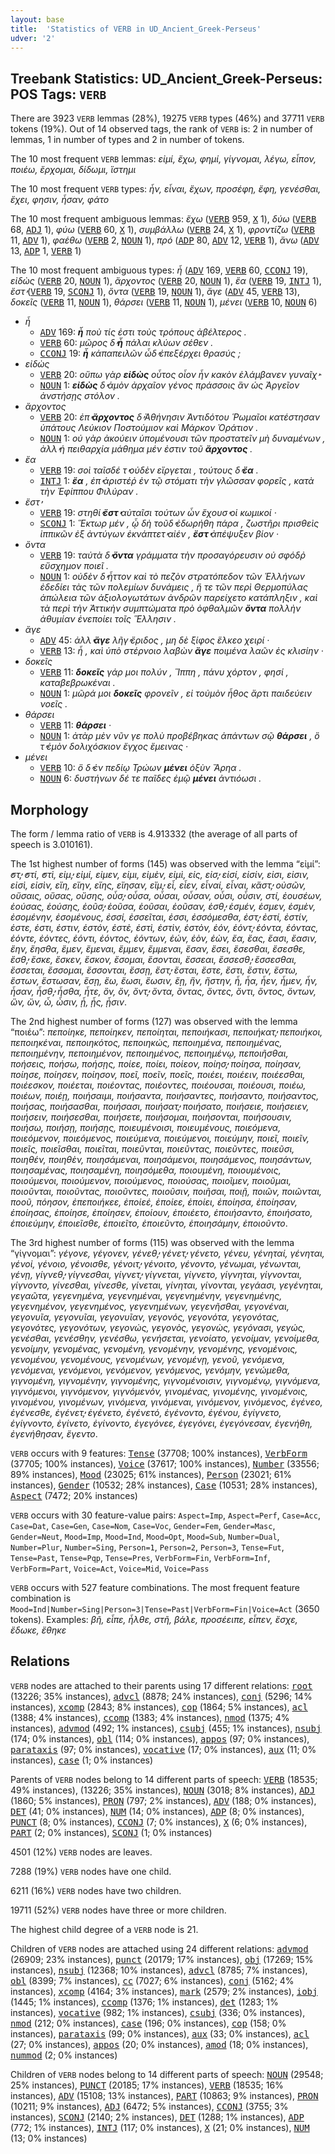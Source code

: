 ```yaml
---
layout: base
title:  'Statistics of VERB in UD_Ancient_Greek-Perseus'
udver: '2'
---
```


## Treebank Statistics: UD_Ancient_Greek-Perseus: POS Tags: `VERB`

There are 3923 `VERB` lemmas (28%), 19275 `VERB` types (46%) and 37711 `VERB` tokens (19%).
Out of 14 observed tags, the rank of `VERB` is: 2 in number of lemmas, 1 in number of types and 2 in number of tokens.

The 10 most frequent `VERB` lemmas: <em>εἰμί, ἔχω, φημί, γίγνομαι, λέγω, εἶπον, ποιέω, ἔρχομαι, δίδωμι, ἵστημι</em>

The 10 most frequent `VERB` types:  <em>ἦν, εἶναι, ἔχων, προσέφη, ἔφη, γενέσθαι, ἔχει, φησιν, ἦσαν, φάτο</em>

The 10 most frequent ambiguous lemmas: <em>ἔχω</em> (<tt><a href="grc_perseus-pos-VERB.html">VERB</a></tt> 959, <tt><a href="grc_perseus-pos-X.html">X</a></tt> 1), <em>δύω</em> (<tt><a href="grc_perseus-pos-VERB.html">VERB</a></tt> 68, <tt><a href="grc_perseus-pos-ADJ.html">ADJ</a></tt> 1), <em>φύω</em> (<tt><a href="grc_perseus-pos-VERB.html">VERB</a></tt> 60, <tt><a href="grc_perseus-pos-X.html">X</a></tt> 1), <em>συμβάλλω</em> (<tt><a href="grc_perseus-pos-VERB.html">VERB</a></tt> 24, <tt><a href="grc_perseus-pos-X.html">X</a></tt> 1), <em>φροντίζω</em> (<tt><a href="grc_perseus-pos-VERB.html">VERB</a></tt> 11, <tt><a href="grc_perseus-pos-ADV.html">ADV</a></tt> 1), <em>φαέθω</em> (<tt><a href="grc_perseus-pos-VERB.html">VERB</a></tt> 2, <tt><a href="grc_perseus-pos-NOUN.html">NOUN</a></tt> 1), <em>πρό</em> (<tt><a href="grc_perseus-pos-ADP.html">ADP</a></tt> 80, <tt><a href="grc_perseus-pos-ADV.html">ADV</a></tt> 12, <tt><a href="grc_perseus-pos-VERB.html">VERB</a></tt> 1), <em>ἄνω</em> (<tt><a href="grc_perseus-pos-ADV.html">ADV</a></tt> 13, <tt><a href="grc_perseus-pos-ADP.html">ADP</a></tt> 1, <tt><a href="grc_perseus-pos-VERB.html">VERB</a></tt> 1)

The 10 most frequent ambiguous types:  <em>ἦ</em> (<tt><a href="grc_perseus-pos-ADV.html">ADV</a></tt> 169, <tt><a href="grc_perseus-pos-VERB.html">VERB</a></tt> 60, <tt><a href="grc_perseus-pos-CCONJ.html">CCONJ</a></tt> 19), <em>εἰδὼς</em> (<tt><a href="grc_perseus-pos-VERB.html">VERB</a></tt> 20, <tt><a href="grc_perseus-pos-NOUN.html">NOUN</a></tt> 1), <em>ἄρχοντος</em> (<tt><a href="grc_perseus-pos-VERB.html">VERB</a></tt> 20, <tt><a href="grc_perseus-pos-NOUN.html">NOUN</a></tt> 1), <em>ἔα</em> (<tt><a href="grc_perseus-pos-VERB.html">VERB</a></tt> 19, <tt><a href="grc_perseus-pos-INTJ.html">INTJ</a></tt> 1), <em>ἔστ̓</em> (<tt><a href="grc_perseus-pos-VERB.html">VERB</a></tt> 19, <tt><a href="grc_perseus-pos-SCONJ.html">SCONJ</a></tt> 1), <em>ὄντα</em> (<tt><a href="grc_perseus-pos-VERB.html">VERB</a></tt> 19, <tt><a href="grc_perseus-pos-NOUN.html">NOUN</a></tt> 1), <em>ἄγε</em> (<tt><a href="grc_perseus-pos-ADV.html">ADV</a></tt> 45, <tt><a href="grc_perseus-pos-VERB.html">VERB</a></tt> 13), <em>δοκεῖς</em> (<tt><a href="grc_perseus-pos-VERB.html">VERB</a></tt> 11, <tt><a href="grc_perseus-pos-NOUN.html">NOUN</a></tt> 1), <em>θάρσει</em> (<tt><a href="grc_perseus-pos-VERB.html">VERB</a></tt> 11, <tt><a href="grc_perseus-pos-NOUN.html">NOUN</a></tt> 1), <em>μένει</em> (<tt><a href="grc_perseus-pos-VERB.html">VERB</a></tt> 10, <tt><a href="grc_perseus-pos-NOUN.html">NOUN</a></tt> 6)


* <em>ἦ</em>
  * <tt><a href="grc_perseus-pos-ADV.html">ADV</a></tt> 169: <em><b>ἦ</b> ποὺ τίς ἐστι τοὺς τρόπους ἀβέλτερος .</em>
  * <tt><a href="grc_perseus-pos-VERB.html">VERB</a></tt> 60: <em>μῶρος δ̓ <b>ἦ</b> πάλαι κλύων σέθεν .</em>
  * <tt><a href="grc_perseus-pos-CCONJ.html">CCONJ</a></tt> 19: <em><b>ἦ</b> κἀπαπειλῶν ὧδ̓ ἐπεξέρχει θρασύς ;</em>
* <em>εἰδὼς</em>
  * <tt><a href="grc_perseus-pos-VERB.html">VERB</a></tt> 20: <em>οὔπω γὰρ <b>εἰδὼς</b> οὗτος οἷον ἦν κακὸν ἐλάμβανεν γυναῖχ̓ ·</em>
  * <tt><a href="grc_perseus-pos-NOUN.html">NOUN</a></tt> 1: <em><b>εἰδὼς</b> δ̓ ἁμὸν ἀρχαῖον γένος πράσσοις ἂν ὡς Ἀργεῖον ἀνστήσῃς στόλον .</em>
* <em>ἄρχοντος</em>
  * <tt><a href="grc_perseus-pos-VERB.html">VERB</a></tt> 20: <em>ἐπ̓ <b>ἄρχοντος</b> δ̓ Ἀθήνησιν Ἀντιδότου Ῥωμαῖοι κατέστησαν ὑπάτους Λεύκιον Ποστούμιον καὶ Μάρκον Ὁράτιον .</em>
  * <tt><a href="grc_perseus-pos-NOUN.html">NOUN</a></tt> 1: <em>οὐ γὰρ ἀκούειν ὑπομένουσι τῶν προστατεῖν μὴ δυναμένων , ἀλλ̓ ἡ πειθαρχία μάθημα μέν ἐστιν τοῦ <b>ἄρχοντος</b> .</em>
* <em>ἔα</em>
  * <tt><a href="grc_perseus-pos-VERB.html">VERB</a></tt> 19: <em>σοὶ ταῖσδέ τ̓ οὐδὲν εἴργεται , τούτους δ̓ <b>ἔα</b> .</em>
  * <tt><a href="grc_perseus-pos-INTJ.html">INTJ</a></tt> 1: <em><b>ἔα</b> , ἐπ̓ ἀριστέῤ ἐν τῷ στόματι τὴν γλῶσσαν φορεῖς , κατὰ τὴν Ἐφίππου Φιλύραν .</em>
* <em>ἔστ̓</em>
  * <tt><a href="grc_perseus-pos-VERB.html">VERB</a></tt> 19: <em>στηθί̓ <b>ἔστ̓</b> αὐταῖσι τούτων ὧν ἔχουσ̓ οἱ κωμικοί ·</em>
  * <tt><a href="grc_perseus-pos-SCONJ.html">SCONJ</a></tt> 1: <em>Ἕκτωρ μέν , ᾧ δὴ τοῦδ̓ ἐδωρήθη πάρα , ζωστῆρι πρισθεὶς ἱππικῶν ἐξ ἀντύγων ἐκνάπτετ̓ αἰέν , <b>ἔστ̓</b> ἀπέψυξεν βίον ·</em>
* <em>ὄντα</em>
  * <tt><a href="grc_perseus-pos-VERB.html">VERB</a></tt> 19: <em>ταὐτὰ δ̓ <b>ὄντα</b> γράμματα τὴν προσαγόρευσιν οὐ σφόδῤ εὔσχημον ποιεῖ .</em>
  * <tt><a href="grc_perseus-pos-NOUN.html">NOUN</a></tt> 1: <em>οὐδὲν δ̓ ἧττον καὶ τὸ πεζὸν στρατόπεδον τῶν Ἑλλήνων ἐδεδίει τὰς τῶν πολεμίων δυνάμεις , ἥ τε τῶν περὶ Θερμοπύλας ἀπώλεια τῶν ἀξιολογωτάτων ἀνδρῶν παρείχετο κατάπληξιν , καὶ τὰ περὶ τὴν Ἀττικὴν συμπτώματα πρὸ ὀφθαλμῶν <b>ὄντα</b> πολλὴν ἀθυμίαν ἐνεποίει τοῖς Ἕλλησιν .</em>
* <em>ἄγε</em>
  * <tt><a href="grc_perseus-pos-ADV.html">ADV</a></tt> 45: <em>ἀλλ̓ <b>ἄγε</b> λῆγ̓ ἔριδος , μη δὲ ξίφος ἕλκεο χειρί ·</em>
  * <tt><a href="grc_perseus-pos-VERB.html">VERB</a></tt> 13: <em>ἦ , καὶ ὑπὸ στέρνοιο λαβὼν <b>ἄγε</b> ποιμένα λαῶν ἐς κλισίην ·</em>
* <em>δοκεῖς</em>
  * <tt><a href="grc_perseus-pos-VERB.html">VERB</a></tt> 11: <em><b>δοκεῖς</b> γάρ μοι πολύν , Ἵππη , πάνυ χόρτον , φησί , καταβεβρωκέναι .</em>
  * <tt><a href="grc_perseus-pos-NOUN.html">NOUN</a></tt> 1: <em>μῶρά μοι <b>δοκεῖς</b> φρονεῖν , εἰ τοὐμὸν ἦθος ἄρτι παιδεύειν νοεῖς .</em>
* <em>θάρσει</em>
  * <tt><a href="grc_perseus-pos-VERB.html">VERB</a></tt> 11: <em><b>θάρσει</b> ·</em>
  * <tt><a href="grc_perseus-pos-NOUN.html">NOUN</a></tt> 1: <em>ἀτὰρ μὲν νῦν γε πολὺ προβέβηκας ἁπάντων σῷ <b>θάρσει</b> , ὅ τ̓ ἐμὸν δολιχόσκιον ἔγχος ἔμεινας ·</em>
* <em>μένει</em>
  * <tt><a href="grc_perseus-pos-VERB.html">VERB</a></tt> 10: <em>ὃ δ̓ ἐν πεδίῳ Τρώων <b>μένει</b> ὀξὺν Ἄρηα .</em>
  * <tt><a href="grc_perseus-pos-NOUN.html">NOUN</a></tt> 6: <em>δυστήνων δέ τε παῖδες ἐμῷ <b>μένει</b> ἀντιόωσι .</em>

## Morphology

The form / lemma ratio of `VERB` is 4.913332 (the average of all parts of speech is 3.010161).

The 1st highest number of forms (145) was observed with the lemma “εἰμί”: <em>̓στ̓, ̓στί, ̓στὶ, εἰμ̓, εἰμί, εἰμεν, εἰμι, εἰμὲν, εἰμὶ, εἰς, εἰσ̓, εἰσί, εἰσίν, εἰσι, εἰσιν, εἰσὶ, εἰσὶν, εἴη, εἴην, εἴης, εἴησαν, εἴμ̓, εἶ, εἶεν, εἶναί, εἶναι, κἄστ̓, οὐσῶν, οὔσαις, οὔσας, οὔσης, οὖσ̓, οὖσα, οὖσαι, οὖσαν, οὖσι, οὖσιν, στί, ἐουσέων, ἐούσας, ἐούσης, ἐοῦσ̓, ἐοῦσα, ἐοῦσαι, ἐοῦσαν, ἐσθ̓, ἐσμέν, ἐσμεν, ἐσμὲν, ἐσομένην, ἐσομένους, ἐσσί, ἐσσεῖται, ἐσσι, ἐσσόμεσθα, ἐστ̓, ἐστί, ἐστίν, ἐστε, ἐστι, ἐστιν, ἐστόν, ἐστὲ, ἐστὶ, ἐστὶν, ἐστὸν, ἐόν, ἐόντ̓, ἐόντα, ἐόντας, ἐόντε, ἐόντες, ἐόντι, ἐόντος, ἐόντων, ἐών, ἐὸν, ἐὼν, ἔα, ἔας, ἔασι, ἔασιν, ἔην, ἔησθα, ἔμεν, ἔμεναι, ἔμμεν, ἔμμεναι, ἔσαν, ἔσει, ἔσεσθαι, ἔσεσθε, ἔσθ̓, ἔσκε, ἔσκεν, ἔσκον, ἔσομαι, ἔσονται, ἔσσεαι, ἔσσεσθ̓, ἔσσεσθαι, ἔσσεται, ἔσσομαι, ἔσσονται, ἔσσῃ, ἔστ̓, ἔσται, ἔστε, ἔστι, ἔστιν, ἔστω, ἔστων, ἔστωσαν, ἔσῃ, ἔω, ἔωσι, ἔωσιν, ἔῃ, ἣν, ἤστην, ἦ, ἦα, ἦεν, ἦμεν, ἦν, ἦσαν, ἦσθ̓, ἦσθα, ἦτε, ὂν, ὄν, ὄντ̓, ὄντα, ὄντας, ὄντες, ὄντι, ὄντος, ὄντων, ὢν, ὤν, ὦ, ὦσιν, ᾖ, ᾖς, ᾖσιν</em>.

The 2nd highest number of forms (127) was observed with the lemma “ποιέω”: <em>πεποίηκε, πεποίηκεν, πεποίηται, πεποιήκασι, πεποιήκατ̓, πεποιήκοι, πεποιηκέναι, πεποιηκότος, πεποιηκώς, πεποιημένα, πεποιημένας, πεποιημένην, πεποιημένον, πεποιημένος, πεποιημένῳ, πεποιῆσθαι, ποήσεις, ποήσω, ποήσῃς, ποίεε, ποίει, ποίεον, ποίησ̓, ποίησα, ποίησαν, ποίησε, ποίησεν, ποίησον, ποεῖ, ποεῖν, ποεῖς, ποιέει, ποιέειν, ποιέεσθαι, ποιέεσκον, ποιέεται, ποιέοντας, ποιέοντες, ποιέουσαι, ποιέουσι, ποιέω, ποιέων, ποιέῃ, ποιήσαιμι, ποιήσαντα, ποιήσαντες, ποιήσαντο, ποιήσαντος, ποιήσας, ποιήσασθαι, ποιήσασι, ποιήσατ̓, ποιήσατο, ποιήσειε, ποιήσειεν, ποιήσειν, ποιήσεσθαι, ποιήσετε, ποιήσομαι, ποιήσονται, ποιήσουσιν, ποιήσω, ποιήσῃ, ποιήσῃς, ποιευμένοισι, ποιευμένους, ποιεόμενα, ποιεόμενον, ποιεόμενος, ποιεύμενα, ποιεύμενοι, ποιεύμην, ποιεῖ, ποιεῖν, ποιεῖς, ποιεῖσθαι, ποιεῖται, ποιεῦνται, ποιεῦντας, ποιεῦντες, ποιεῦσι, ποιηθέν, ποιηθὲν, ποιησάμεναι, ποιησάμενοι, ποιησάμενος, ποιησάντων, ποιησαμένας, ποιησαμένη, ποιησόμεθα, ποιουμένη, ποιουμένοις, ποιούμενοι, ποιούμενον, ποιούμενος, ποιούσας, ποιοῖμεν, ποιοῦμαι, ποιοῦνται, ποιοῦντας, ποιοῦντες, ποιοῦσιν, ποιῆσαι, ποιῇ, ποιῶν, ποιῶνται, ποοῦ, πόησον, ἐπεποιήκεε, ἐποίεέ, ἐποίεε, ἐποίει, ἐποίησα, ἐποίησαν, ἐποίησας, ἐποίησε, ἐποίησεν, ἐποίουν, ἐποιέετο, ἐποιήσαντο, ἐποιήσατο, ἐποιεύμην, ἐποιεῖσθε, ἐποιεῖτο, ἐποιεῦντο, ἐποιησάμην, ἐποιοῦντο</em>.

The 3rd highest number of forms (115) was observed with the lemma “γίγνομαι”: <em>γέγονε, γέγονεν, γένεθ̓, γένετ̓, γένετο, γένευ, γένηταί, γένηται, γένοἰ, γένοιο, γένοισθε, γένοιτ̓, γένοιτο, γένοντο, γένωμαι, γένωνται, γένῃ, γίγνεθ̓, γίγνεσθαι, γίγνετ̓, γίγνεται, γίγνετο, γίγνηται, γίγνονται, γίγνοντο, γίνεσθαι, γίνεσθε, γίνεται, γίνηται, γίνονται, γεγάασι, γεγένηται, γεγαῶτα, γεγενημένα, γεγενημέναι, γεγενημένην, γεγενημένης, γεγενημένον, γεγενημένος, γεγενημένων, γεγενῆσθαι, γεγονέναι, γεγονυῖα, γεγονυῖαι, γεγονυῖαν, γεγονός, γεγονότα, γεγονότας, γεγονότες, γεγονότων, γεγονώς, γεγονὸς, γεγονὼς, γεγόνασι, γεγώς, γενέσθαι, γενέσθην, γενέσθω, γενήσεται, γενοίατο, γενοίμαν, γενοίμεθα, γενοίμην, γενομένας, γενομένη, γενομένην, γενομένης, γενομένοις, γενομένου, γενομένους, γενομένων, γενομένῃ, γενοῦ, γενόμενα, γενόμεναι, γενόμενοι, γενόμενον, γενόμενος, γενόμην, γενώμεθα, γιγνομένη, γιγνομένην, γιγνομένης, γιγνομένοισιν, γιγνομένῳ, γιγνόμενα, γιγνόμενοι, γιγνόμενον, γιγνόμενόν, γινομένας, γινομένης, γινομένοις, γινομένου, γινομένων, γινόμενα, γινόμεναι, γινόμενον, γινόμενος, ἐγένεο, ἐγένεσθε, ἐγένετ̓, ἐγένετο, ἐγένετό, ἐγένοντο, ἐγένου, ἐγίγνετο, ἐγίγνοντο, ἐγίνετο, ἐγίνοντο, ἐγεγόνεε, ἐγεγόνει, ἐγεγόνεσαν, ἐγενήθη, ἐγενήθησαν, ἔγεντο</em>.

`VERB` occurs with 9 features: <tt><a href="grc_perseus-feat-Tense.html">Tense</a></tt> (37708; 100% instances), <tt><a href="grc_perseus-feat-VerbForm.html">VerbForm</a></tt> (37705; 100% instances), <tt><a href="grc_perseus-feat-Voice.html">Voice</a></tt> (37617; 100% instances), <tt><a href="grc_perseus-feat-Number.html">Number</a></tt> (33556; 89% instances), <tt><a href="grc_perseus-feat-Mood.html">Mood</a></tt> (23025; 61% instances), <tt><a href="grc_perseus-feat-Person.html">Person</a></tt> (23021; 61% instances), <tt><a href="grc_perseus-feat-Gender.html">Gender</a></tt> (10532; 28% instances), <tt><a href="grc_perseus-feat-Case.html">Case</a></tt> (10531; 28% instances), <tt><a href="grc_perseus-feat-Aspect.html">Aspect</a></tt> (7472; 20% instances)

`VERB` occurs with 30 feature-value pairs: `Aspect=Imp`, `Aspect=Perf`, `Case=Acc`, `Case=Dat`, `Case=Gen`, `Case=Nom`, `Case=Voc`, `Gender=Fem`, `Gender=Masc`, `Gender=Neut`, `Mood=Imp`, `Mood=Ind`, `Mood=Opt`, `Mood=Sub`, `Number=Dual`, `Number=Plur`, `Number=Sing`, `Person=1`, `Person=2`, `Person=3`, `Tense=Fut`, `Tense=Past`, `Tense=Pqp`, `Tense=Pres`, `VerbForm=Fin`, `VerbForm=Inf`, `VerbForm=Part`, `Voice=Act`, `Voice=Mid`, `Voice=Pass`

`VERB` occurs with 527 feature combinations.
The most frequent feature combination is `Mood=Ind|Number=Sing|Person=3|Tense=Past|VerbForm=Fin|Voice=Act` (3650 tokens).
Examples: <em>βῆ, εἶπε, ἦλθε, στῆ, βάλε, προσέειπε, εἶπεν, ἔσχε, ἔδωκε, ἔθηκε</em>


## Relations

`VERB` nodes are attached to their parents using 17 different relations: <tt><a href="grc_perseus-dep-root.html">root</a></tt> (13226; 35% instances), <tt><a href="grc_perseus-dep-advcl.html">advcl</a></tt> (8878; 24% instances), <tt><a href="grc_perseus-dep-conj.html">conj</a></tt> (5296; 14% instances), <tt><a href="grc_perseus-dep-xcomp.html">xcomp</a></tt> (2843; 8% instances), <tt><a href="grc_perseus-dep-cop.html">cop</a></tt> (1864; 5% instances), <tt><a href="grc_perseus-dep-acl.html">acl</a></tt> (1388; 4% instances), <tt><a href="grc_perseus-dep-ccomp.html">ccomp</a></tt> (1383; 4% instances), <tt><a href="grc_perseus-dep-nmod.html">nmod</a></tt> (1375; 4% instances), <tt><a href="grc_perseus-dep-advmod.html">advmod</a></tt> (492; 1% instances), <tt><a href="grc_perseus-dep-csubj.html">csubj</a></tt> (455; 1% instances), <tt><a href="grc_perseus-dep-nsubj.html">nsubj</a></tt> (174; 0% instances), <tt><a href="grc_perseus-dep-obl.html">obl</a></tt> (114; 0% instances), <tt><a href="grc_perseus-dep-appos.html">appos</a></tt> (97; 0% instances), <tt><a href="grc_perseus-dep-parataxis.html">parataxis</a></tt> (97; 0% instances), <tt><a href="grc_perseus-dep-vocative.html">vocative</a></tt> (17; 0% instances), <tt><a href="grc_perseus-dep-aux.html">aux</a></tt> (11; 0% instances), <tt><a href="grc_perseus-dep-case.html">case</a></tt> (1; 0% instances)

Parents of `VERB` nodes belong to 14 different parts of speech: <tt><a href="grc_perseus-pos-VERB.html">VERB</a></tt> (18535; 49% instances),  (13226; 35% instances), <tt><a href="grc_perseus-pos-NOUN.html">NOUN</a></tt> (3018; 8% instances), <tt><a href="grc_perseus-pos-ADJ.html">ADJ</a></tt> (1860; 5% instances), <tt><a href="grc_perseus-pos-PRON.html">PRON</a></tt> (797; 2% instances), <tt><a href="grc_perseus-pos-ADV.html">ADV</a></tt> (188; 0% instances), <tt><a href="grc_perseus-pos-DET.html">DET</a></tt> (41; 0% instances), <tt><a href="grc_perseus-pos-NUM.html">NUM</a></tt> (14; 0% instances), <tt><a href="grc_perseus-pos-ADP.html">ADP</a></tt> (8; 0% instances), <tt><a href="grc_perseus-pos-PUNCT.html">PUNCT</a></tt> (8; 0% instances), <tt><a href="grc_perseus-pos-CCONJ.html">CCONJ</a></tt> (7; 0% instances), <tt><a href="grc_perseus-pos-X.html">X</a></tt> (6; 0% instances), <tt><a href="grc_perseus-pos-PART.html">PART</a></tt> (2; 0% instances), <tt><a href="grc_perseus-pos-SCONJ.html">SCONJ</a></tt> (1; 0% instances)

4501 (12%) `VERB` nodes are leaves.

7288 (19%) `VERB` nodes have one child.

6211 (16%) `VERB` nodes have two children.

19711 (52%) `VERB` nodes have three or more children.

The highest child degree of a `VERB` node is 21.

Children of `VERB` nodes are attached using 24 different relations: <tt><a href="grc_perseus-dep-advmod.html">advmod</a></tt> (26909; 23% instances), <tt><a href="grc_perseus-dep-punct.html">punct</a></tt> (20179; 17% instances), <tt><a href="grc_perseus-dep-obj.html">obj</a></tt> (17269; 15% instances), <tt><a href="grc_perseus-dep-nsubj.html">nsubj</a></tt> (12368; 10% instances), <tt><a href="grc_perseus-dep-advcl.html">advcl</a></tt> (8785; 7% instances), <tt><a href="grc_perseus-dep-obl.html">obl</a></tt> (8399; 7% instances), <tt><a href="grc_perseus-dep-cc.html">cc</a></tt> (7027; 6% instances), <tt><a href="grc_perseus-dep-conj.html">conj</a></tt> (5162; 4% instances), <tt><a href="grc_perseus-dep-xcomp.html">xcomp</a></tt> (4164; 3% instances), <tt><a href="grc_perseus-dep-mark.html">mark</a></tt> (2579; 2% instances), <tt><a href="grc_perseus-dep-iobj.html">iobj</a></tt> (1445; 1% instances), <tt><a href="grc_perseus-dep-ccomp.html">ccomp</a></tt> (1376; 1% instances), <tt><a href="grc_perseus-dep-det.html">det</a></tt> (1283; 1% instances), <tt><a href="grc_perseus-dep-vocative.html">vocative</a></tt> (982; 1% instances), <tt><a href="grc_perseus-dep-csubj.html">csubj</a></tt> (336; 0% instances), <tt><a href="grc_perseus-dep-nmod.html">nmod</a></tt> (212; 0% instances), <tt><a href="grc_perseus-dep-case.html">case</a></tt> (196; 0% instances), <tt><a href="grc_perseus-dep-cop.html">cop</a></tt> (158; 0% instances), <tt><a href="grc_perseus-dep-parataxis.html">parataxis</a></tt> (99; 0% instances), <tt><a href="grc_perseus-dep-aux.html">aux</a></tt> (33; 0% instances), <tt><a href="grc_perseus-dep-acl.html">acl</a></tt> (27; 0% instances), <tt><a href="grc_perseus-dep-appos.html">appos</a></tt> (20; 0% instances), <tt><a href="grc_perseus-dep-amod.html">amod</a></tt> (18; 0% instances), <tt><a href="grc_perseus-dep-nummod.html">nummod</a></tt> (2; 0% instances)

Children of `VERB` nodes belong to 14 different parts of speech: <tt><a href="grc_perseus-pos-NOUN.html">NOUN</a></tt> (29548; 25% instances), <tt><a href="grc_perseus-pos-PUNCT.html">PUNCT</a></tt> (20185; 17% instances), <tt><a href="grc_perseus-pos-VERB.html">VERB</a></tt> (18535; 16% instances), <tt><a href="grc_perseus-pos-ADV.html">ADV</a></tt> (15108; 13% instances), <tt><a href="grc_perseus-pos-PART.html">PART</a></tt> (10863; 9% instances), <tt><a href="grc_perseus-pos-PRON.html">PRON</a></tt> (10211; 9% instances), <tt><a href="grc_perseus-pos-ADJ.html">ADJ</a></tt> (6472; 5% instances), <tt><a href="grc_perseus-pos-CCONJ.html">CCONJ</a></tt> (3755; 3% instances), <tt><a href="grc_perseus-pos-SCONJ.html">SCONJ</a></tt> (2140; 2% instances), <tt><a href="grc_perseus-pos-DET.html">DET</a></tt> (1288; 1% instances), <tt><a href="grc_perseus-pos-ADP.html">ADP</a></tt> (772; 1% instances), <tt><a href="grc_perseus-pos-INTJ.html">INTJ</a></tt> (117; 0% instances), <tt><a href="grc_perseus-pos-X.html">X</a></tt> (21; 0% instances), <tt><a href="grc_perseus-pos-NUM.html">NUM</a></tt> (13; 0% instances)

